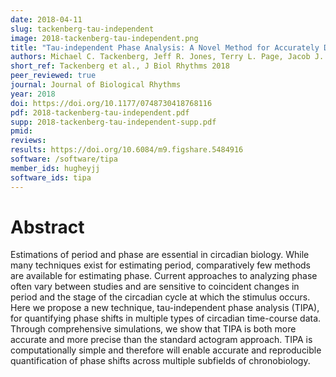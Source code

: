 ```yaml
---
date: 2018-04-11
slug: tackenberg-tau-independent
image: 2018-tackenberg-tau-independent.png
title: "Tau-independent Phase Analysis: A Novel Method for Accurately Determining Phase Shifts"
authors: Michael C. Tackenberg, Jeff R. Jones, Terry L. Page, Jacob J. Hughey
short_ref: Tackenberg et al., J Biol Rhythms 2018
peer_reviewed: true
journal: Journal of Biological Rhythms
year: 2018
doi: https://doi.org/10.1177/0748730418768116
pdf: 2018-tackenberg-tau-independent.pdf
supp: 2018-tackenberg-tau-independent-supp.pdf
pmid: 
reviews: 
results: https://doi.org/10.6084/m9.figshare.5484916
software: /software/tipa
member_ids: hugheyjj
software_ids: tipa
---
```


# Abstract

Estimations of period and phase are essential in circadian biology. While many techniques exist for estimating period, comparatively few methods are available for estimating phase. Current approaches to analyzing phase often vary between studies and are sensitive to coincident changes in period and the stage of the circadian cycle at which the stimulus occurs. Here we propose a new technique, tau-independent phase analysis (TIPA), for quantifying phase shifts in multiple types of circadian time-course data. Through comprehensive simulations, we show that TIPA is both more accurate and more precise than the standard actogram approach. TIPA is computationally simple and therefore will enable accurate and reproducible quantification of phase shifts across multiple subfields of chronobiology.
